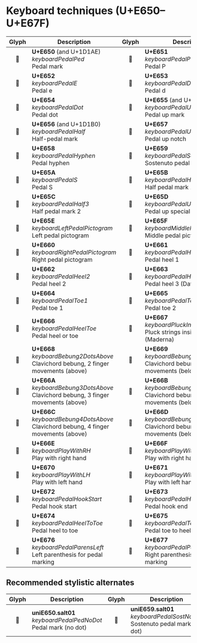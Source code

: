Keyboard techniques (U+E650–U+E67F)
===================================

| **Glyph** | **Description** | **Glyph** | **Description**
| :-------: | --------------- | :-------: | ---------------
|<span class="bravura_large">&#xe650;</span> | **U+E650** (and U+1D1AE)<br/>*keyboardPedalPed*<br/>Pedal mark | <span class="bravura_large">&#xe651;</span> | **U+E651**<br/>*keyboardPedalP*<br/>Pedal P
|<span class="bravura_large">&#xe652;</span> | **U+E652**<br/>*keyboardPedalE*<br/>Pedal e | <span class="bravura_large">&#xe653;</span> | **U+E653**<br/>*keyboardPedalD*<br/>Pedal d
|<span class="bravura_large">&#xe654;</span> | **U+E654**<br/>*keyboardPedalDot*<br/>Pedal dot | <span class="bravura_large">&#xe655;</span> | **U+E655** (and U+1D1AF)<br/>*keyboardPedalUp*<br/>Pedal up mark
|<span class="bravura_large">&#xe656;</span> | **U+E656** (and U+1D1B0)<br/>*keyboardPedalHalf*<br/>Half-pedal mark | <span class="bravura_large">&#xe657;</span> | **U+E657**<br/>*keyboardPedalUpNotch*<br/>Pedal up notch
|<span class="bravura_large">&#xe658;</span> | **U+E658**<br/>*keyboardPedalHyphen*<br/>Pedal hyphen | <span class="bravura_large">&#xe659;</span> | **U+E659**<br/>*keyboardPedalSost*<br/>Sostenuto pedal mark
|<span class="bravura_large">&#xe65a;</span> | **U+E65A**<br/>*keyboardPedalS*<br/>Pedal S | <span class="bravura_large">&#xe65b;</span> | **U+E65B**<br/>*keyboardPedalHalf2*<br/>Half pedal mark 1
|<span class="bravura_large">&#xe65c;</span> | **U+E65C**<br/>*keyboardPedalHalf3*<br/>Half pedal mark 2 | <span class="bravura_large">&#xe65d;</span> | **U+E65D**<br/>*keyboardPedalUpSpecial*<br/>Pedal up special
|<span class="bravura_large">&#xe65e;</span> | **U+E65E**<br/>*keyboardLeftPedalPictogram*<br/>Left pedal pictogram | <span class="bravura_large">&#xe65f;</span> | **U+E65F**<br/>*keyboardMiddlePedalPictogram*<br/>Middle pedal pictogram
|<span class="bravura_large">&#xe660;</span> | **U+E660**<br/>*keyboardRightPedalPictogram*<br/>Right pedal pictogram | <span class="bravura_large">&#xe661;</span> | **U+E661**<br/>*keyboardPedalHeel1*<br/>Pedal heel 1
|<span class="bravura_large">&#xe662;</span> | **U+E662**<br/>*keyboardPedalHeel2*<br/>Pedal heel 2 | <span class="bravura_large">&#xe663;</span> | **U+E663**<br/>*keyboardPedalHeel3*<br/>Pedal heel 3 (Davis)
|<span class="bravura_large">&#xe664;</span> | **U+E664**<br/>*keyboardPedalToe1*<br/>Pedal toe 1 | <span class="bravura_large">&#xe665;</span> | **U+E665**<br/>*keyboardPedalToe2*<br/>Pedal toe 2
|<span class="bravura_large">&#xe666;</span> | **U+E666**<br/>*keyboardPedalHeelToe*<br/>Pedal heel or toe | <span class="bravura_large">&#xe667;</span> | **U+E667**<br/>*keyboardPluckInside*<br/>Pluck strings inside piano (Maderna)
|<span class="bravura_large">&#xe668;</span> | **U+E668**<br/>*keyboardBebung2DotsAbove*<br/>Clavichord bebung, 2 finger movements (above) | <span class="bravura_large">&#xe669;</span> | **U+E669**<br/>*keyboardBebung2DotsBelow*<br/>Clavichord bebung, 2 finger movements (below)
|<span class="bravura_large">&#xe66a;</span> | **U+E66A**<br/>*keyboardBebung3DotsAbove*<br/>Clavichord bebung, 3 finger movements (above) | <span class="bravura_large">&#xe66b;</span> | **U+E66B**<br/>*keyboardBebung3DotsBelow*<br/>Clavichord bebung, 3 finger movements (below)
|<span class="bravura_large">&#xe66c;</span> | **U+E66C**<br/>*keyboardBebung4DotsAbove*<br/>Clavichord bebung, 4 finger movements (above) | <span class="bravura_large">&#xe66d;</span> | **U+E66D**<br/>*keyboardBebung4DotsBelow*<br/>Clavichord bebung, 4 finger movements (below)
|<span class="bravura_large">&#xe66e;</span> | **U+E66E**<br/>*keyboardPlayWithRH*<br/>Play with right hand | <span class="bravura_large">&#xe66f;</span> | **U+E66F**<br/>*keyboardPlayWithRHEnd*<br/>Play with right hand (end)
|<span class="bravura_large">&#xe670;</span> | **U+E670**<br/>*keyboardPlayWithLH*<br/>Play with left hand | <span class="bravura_large">&#xe671;</span> | **U+E671**<br/>*keyboardPlayWithLHEnd*<br/>Play with left hand (end)
|<span class="bravura_large">&#xe672;</span> | **U+E672**<br/>*keyboardPedalHookStart*<br/>Pedal hook start | <span class="bravura_large">&#xe673;</span> | **U+E673**<br/>*keyboardPedalHookEnd*<br/>Pedal hook end
|<span class="bravura_large">&#xe674;</span> | **U+E674**<br/>*keyboardPedalHeelToToe*<br/>Pedal heel to toe | <span class="bravura_large">&#xe675;</span> | **U+E675**<br/>*keyboardPedalToeToHeel*<br/>Pedal toe to heel
|<span class="bravura_large">&#xe676;</span> | **U+E676**<br/>*keyboardPedalParensLeft*<br/>Left parenthesis for pedal marking | <span class="bravura_large">&#xe677;</span> | **U+E677**<br/>*keyboardPedalParensRight*<br/>Right parenthesis for pedal marking

Recommended stylistic alternates
--------------------------------
| **Glyph** | **Description** | **Glyph** | **Description**
| :-------: | --------------- | :-------: | ---------------
|<span class="bravura_large">&#xf434;</span> | **uniE650.salt01**<br/>*keyboardPedalPedNoDot*<br/>Pedal mark (no dot) | <span class="bravura_large">&#xf435;</span> | **uniE659.salt01**<br/>*keyboardPedalSostNoDot*<br/>Sostenuto pedal mark (no dot)